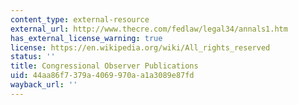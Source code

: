 ```yaml
---
content_type: external-resource
external_url: http://www.thecre.com/fedlaw/legal34/annals1.htm
has_external_license_warning: true
license: https://en.wikipedia.org/wiki/All_rights_reserved
status: ''
title: Congressional Observer Publications
uid: 44aa86f7-379a-4069-970a-a1a3089e87fd
wayback_url: ''
---
```


